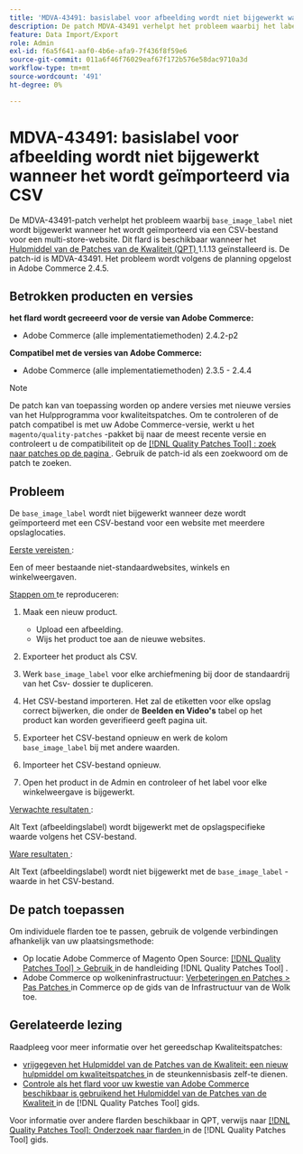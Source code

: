```yaml
---
title: 'MDVA-43491: basislabel voor afbeelding wordt niet bijgewerkt wanneer het wordt geïmporteerd via CSV'
description: De patch MDVA-43491 verhelpt het probleem waarbij het label "base_image_label" niet wordt bijgewerkt wanneer het wordt geïmporteerd via een CSV-bestand voor een website met meerdere winkels. Deze patch is beschikbaar wanneer [Quality Patches Tool (QPT)] (https://experienceleague.adobe.com/en/docs/commerce-operations/tools/quality-patches-tool/quality-patches-tool-to-self-serve-quality-patches) 1.1.13 is geïnstalleerd. De patch-id is MDVA-43491. Het probleem wordt volgens de planning opgelost in Adobe Commerce 2.4.5.
feature: Data Import/Export
role: Admin
exl-id: f6a5f641-aaf0-4b6e-afa9-7f436f8f59e6
source-git-commit: 011a6f46f76029eaf67f172b576e58dac9710a3d
workflow-type: tm+mt
source-wordcount: '491'
ht-degree: 0%

---
```


# MDVA-43491: basislabel voor afbeelding wordt niet bijgewerkt wanneer het wordt geïmporteerd via CSV

De MDVA-43491-patch verhelpt het probleem waarbij `base_image_label` niet wordt bijgewerkt wanneer het wordt geïmporteerd via een CSV-bestand voor een multi-store-website. Dit flard is beschikbaar wanneer het [ Hulpmiddel van de Patches van de Kwaliteit (QPT) ](https://experienceleague.adobe.com/en/docs/commerce-operations/tools/quality-patches-tool/quality-patches-tool-to-self-serve-quality-patches) 1.1.13 geïnstalleerd is. De patch-id is MDVA-43491. Het probleem wordt volgens de planning opgelost in Adobe Commerce 2.4.5.

## Betrokken producten en versies

**het flard wordt gecreeerd voor de versie van Adobe Commerce:**

* Adobe Commerce (alle implementatiemethoden) 2.4.2-p2

**Compatibel met de versies van Adobe Commerce:**

* Adobe Commerce (alle implementatiemethoden) 2.3.5 - 2.4.4

>[!NOTE]
>
>De patch kan van toepassing worden op andere versies met nieuwe versies van het Hulpprogramma voor kwaliteitspatches. Om te controleren of de patch compatibel is met uw Adobe Commerce-versie, werkt u het `magento/quality-patches` -pakket bij naar de meest recente versie en controleert u de compatibiliteit op de [[!DNL Quality Patches Tool] : zoek naar patches op de pagina ](https://experienceleague.adobe.com/en/docs/commerce-operations/tools/quality-patches-tool/quality-patches-tool-to-self-serve-quality-patches) . Gebruik de patch-id als een zoekwoord om de patch te zoeken.

## Probleem

De `base_image_label` wordt niet bijgewerkt wanneer deze wordt geïmporteerd met een CSV-bestand voor een website met meerdere opslaglocaties.

<u> Eerste vereisten </u>:

Een of meer bestaande niet-standaardwebsites, winkels en winkelweergaven.

<u> Stappen om </u> te reproduceren:

1. Maak een nieuw product.

   * Upload een afbeelding.
   * Wijs het product toe aan de nieuwe websites.

1. Exporteer het product als CSV.
1. Werk `base_image_label` voor elke archiefmening bij door de standaardrij van het Csv- dossier te dupliceren.
1. Het CSV-bestand importeren. Het zal de etiketten voor elke opslag correct bijwerken, die onder de **Beelden en Video&#39;s** tabel op het product kan worden geverifieerd geeft pagina uit.
1. Exporteer het CSV-bestand opnieuw en werk de kolom `base_image_label` bij met andere waarden.
1. Importeer het CSV-bestand opnieuw.
1. Open het product in de Admin en controleer of het label voor elke winkelweergave is bijgewerkt.

<u> Verwachte resultaten </u>:

Alt Text (afbeeldingslabel) wordt bijgewerkt met de opslagspecifieke waarde volgens het CSV-bestand.

<u> Ware resultaten </u>:

Alt Text (afbeeldingslabel) wordt niet bijgewerkt met de `base_image_label` -waarde in het CSV-bestand.

## De patch toepassen

Om individuele flarden toe te passen, gebruik de volgende verbindingen afhankelijk van uw plaatsingsmethode:

* Op locatie Adobe Commerce of Magento Open Source: [[!DNL Quality Patches Tool] > Gebruik ](/help/tools/quality-patches-tool/usage.md) in de handleiding [!DNL Quality Patches Tool] .
* Adobe Commerce op wolkeninfrastructuur: [ Verbeteringen en Patches > Pas Patches ](https://experienceleague.adobe.com/docs/commerce-cloud-service/user-guide/develop/upgrade/apply-patches.html) in Commerce op de gids van de Infrastructuur van de Wolk toe.

## Gerelateerde lezing

Raadpleeg voor meer informatie over het gereedschap Kwaliteitspatches:

* [ vrijgegeven het Hulpmiddel van de Patches van de Kwaliteit: een nieuw hulpmiddel om kwaliteitspatches ](https://experienceleague.adobe.com/en/docs/commerce-operations/tools/quality-patches-tool/quality-patches-tool-to-self-serve-quality-patches) in de steunkennisbasis zelf-te dienen.
* [ Controle als het flard voor uw kwestie van Adobe Commerce beschikbaar is gebruikend het Hulpmiddel van de Patches van de Kwaliteit ](/help/tools/quality-patches-tool/patches-available-in-qpt/check-patch-for-magento-issue-with-magento-quality-patches.md) in de [!DNL Quality Patches Tool] gids.

Voor informatie over andere flarden beschikbaar in QPT, verwijs naar [[!DNL Quality Patches Tool]: Onderzoek naar flarden ](https://experienceleague.adobe.com/tools/commerce-quality-patches/index.html) in de [!DNL Quality Patches Tool] gids.
